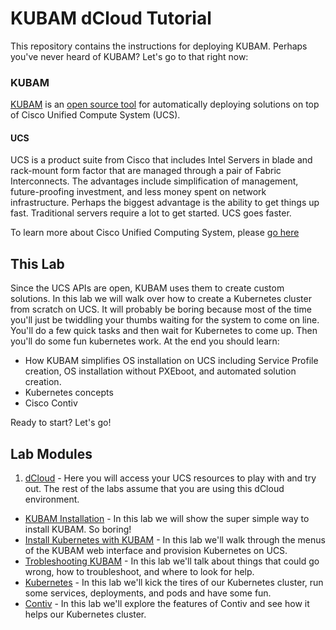 # KUBAM dCloud Tutorial

This repository contains the instructions for deploying KUBAM.  Perhaps you've never heard of KUBAM?  Let's go to that right now: 

### KUBAM

[KUBAM](https://kubam.io) is an [open source tool](https://github.com/CiscoUcs/KUBaM) for automatically deploying solutions on top of Cisco Unified Compute System (UCS).  

#### UCS
UCS is a product suite from Cisco that includes Intel Servers in blade and rack-mount form factor that are managed through a pair of Fabric Interconnects.  The advantages include simplification of management, future-proofing investment, and less money spent on network infrastructure. Perhaps the biggest advantage is the ability to get things up fast.  Traditional servers require a lot to get started.  UCS goes faster.
To learn more about Cisco Unified Computing System, please [go here](www.cisco.com/go/ucs)

## This Lab

Since the UCS APIs are open, KUBAM uses them to create custom solutions.  In this lab we will walk over how to create a Kubernetes cluster from scratch on UCS.  It will probably be boring because most of the time you'll just be twiddling your thumbs waiting for the system to come on line.  You'll do a few quick tasks and then wait for Kubernetes to come up. Then you'll do some fun kubernetes work.  At the end you should learn:

* How KUBAM simplifies OS installation on UCS including Service Profile creation, OS installation without PXEboot, and automated solution creation. 
* Kubernetes concepts
* Cisco Contiv

Ready to start?  Let's go!

## Lab Modules

1. [dCloud](docs/dcloud.md) - Here you will access your UCS resources to play with and try out. The rest of the labs assume that you are using this dCloud environment.
* [KUBAM Installation](docs/install.md) - In this lab we will show the super simple way to install KUBAM.  So boring!
* [Install Kubernetes with KUBAM](docs/menus.md) - In this lab we'll walk through the menus of the KUBAM web interface and provision Kubernetes on UCS.  
* [Trobleshooting KUBAM](docs/trouble.md) - In this lab we'll talk about things that could go wrong, how to troubleshoot, and where to look for help. 
* [Kubernetes](docs/kubernetes.md) - In this lab we'll kick the tires of our Kubernetes cluster, run some services, deployments, and pods and have some fun. 
* [Contiv](docs/contiv.md) - In this lab we'll explore the features of Contiv and see how it helps our Kubernetes cluster.